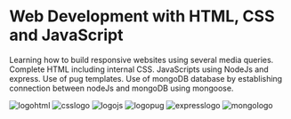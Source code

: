 # Web Development with HTML, CSS and JavaScript 
Learning how to build responsive websites using several media queries.
Complete HTML including internal CSS.
JavaScripts using NodeJs and express.
Use of pug templates.
Use of mongoDB database by establishing connection between nodeJs and mongoDB using mongoose.

![logohtml](https://user-images.githubusercontent.com/68140375/117400913-33a27b00-af21-11eb-8a47-9bb3e4707cba.png)
![csslogo](https://user-images.githubusercontent.com/68140375/117400925-3604d500-af21-11eb-9003-8b21a0f63abb.png)
![logojs](https://user-images.githubusercontent.com/68140375/117400919-34d3a800-af21-11eb-81ac-7617981218ec.png)
![logopug](https://user-images.githubusercontent.com/68140375/117400921-356c3e80-af21-11eb-9efc-e2fc331722cc.jpg)
![expresslogo](https://user-images.githubusercontent.com/68140375/117400928-369d6b80-af21-11eb-95f2-1e509f309b63.png)
![mongologo](https://user-images.githubusercontent.com/68140375/117400922-3604d500-af21-11eb-9a7f-e92c16dd6c34.png)

